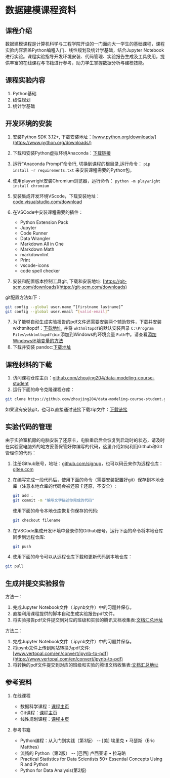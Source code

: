 # 数据建模课程资料

## 课程介绍

数据建模课程是计算机科学与工程学院开设的一门面向大一学生的基础课程，课程实验内容涵盖Python编程入门、线性规划及统计学基础，结合Jupyter Notebook进行实验。课程实验指导开发环境安装、代码管理、实验报告生成及工具使用，提供丰富的在线课程与书籍进行参考，助力学生掌握数据分析与建模技能。

## 课程实验内容

1. Python基础
2. 线性规划
3. 统计学基础

## 开发环境的安装

1. 安装Python SDK 3.12+, 下载安装地址：[www.python.org/downloads/](https://www.python.org/downloads/)
2. 下载和安装Python虚拟环境Anaconda：[下载链接](https://repo.anaconda.com/archive/Anaconda3-2024.10-1-Windows-x86_64.exe)
3. 运行“Anaconda Prompt”命令行, 切换到课程的根目录,运行命令： `pip install -r requirements.txt` 来安装课程需要的Python包。
4. 使用playwright安装Chromium浏览器，运行命令： `python -m playwright install chromium`
5. 安装集成开发环境VScode，下载安装地址：[code.visualstudio.com/download](https://code.visualstudio.com/download)
6. 在VSCode中安装课程需要的插件：

   - Python Extension Pack
   - Jupyter
   - Code Runner
   - Data Wrangler
   - Markdown All in One
   - Markdown Math
   - markdownlint
   - Print
   - vscode-icons
   - code spell checker

7. 安装和配置版本控制工具git, 下载和安装地址: [https://git-scm.com/downloads](https://git-scm.com/downloads)

git配置方法如下：

```bash
git config --global user.name “[firstname lastname]”
git config --global user.email “[valid-email]”
```

7. 为了能够自动生成实验报告的pdf文件还需要安装两个辅助软件，下载并安装wkhtmltopdf：[下载地址](https://github.com/wkhtmltopdf/packaging/releases/download/0.12.6-1/wkhtmltox-0.12.6-1.msvc2015-win64.exe), 并将 `wkthmltopdf`的默认安装目录 `C:\Program Files\wkhtmltopdf\bin`添加到Windows的环境变量 `Path`中。请查看[添加Windows环境变量的方法](https://jingyan.baidu.com/article/47a29f24610740c0142399ea.html)
8. 下载并安装 pandoc:[下载地址](https://github.com/jgm/pandoc/releases/download/3.6.3/pandoc-3.6.3-windows-x86_64.msi)

## 课程材料的下载

1. 访问课程仓库主页：[github.com/zhoujing204/data-modeling-course-student](https://github.com/zhoujing204/data-modeling-course-student)
2. 运行下面的命令克隆课程仓库：

```bash
git clone https://github.com/zhoujing204/data-modeling-course-student.git
```

如果没有安装git，也可以直接通过链接下载zip文件：[下载链接](https://github.com/zhoujing204/data-modeling-course-student/archive/refs/heads/master.zip)

## 实验代码的管理

由于实验室机房的电脑安装了还原卡，电脑重启后会恢复到启动时的状态，请及时在实验室电脑外的地方妥善保管好你编写的代码，这里介绍如何利用Github和Git管理你的代码：

1. 注册Github账号，地址：[github.com/signup](https://github.com/signup)，也可以码云来作为远程仓库：[gitee.com](https://gitee.com/)
2. 在编写完成一段代码后，使用下面的命令（需要安装配置好git）保存到本地仓库（注意本地仓库的代码会被还原卡还原，不安全）:

   ```bash
   git add .
   git commit -m "编写文字描述你完成的代码"
   ```

   使用下面的命令本地仓库恢复你保存的代码:

   ```bash
   git checkout filename
   ```
3. 在VSCode集成开发环境中登录你的Github账号，运行下面的命令将本地仓库同步到远程仓库:

   ```bash
   git push
   ```
4. 使用下面的命令可以从远程仓库下载和更新代码到本地仓库：

```bash
git pull
```

## 生成并提交实验报告

方法一：

1. 完成Jupyter Notebook文件（.ipynb文件）中的习题并保存。
2. 直接利用课程提供的脚本自动生成实验报告pdf文件。
3. 将实验报告pdf文件提交到对应的班级和实验的腾讯文档收集表:[文档汇总地址](https://docs.qq.com/doc/DWUxJanVwYXFpZmF2)

方法二：

1. 完成Jupyter Notebook文件（.ipynb文件）中的习题并保存。
2. 将ipynb文件上传到网站转换为pdf文件: [www.vertopal.com/en/convert/ipynb-to-pdf](https://www.vertopal.com/en/convert/ipynb-to-pdf)
3. 将转换的pdf文件提交到对应的班级和实验的腾讯文档收集表:[文档汇总地址](https://docs.qq.com/doc/DWUxJanVwYXFpZmF2)

## 参考资料

1. 在线课程

   - 数据科学课程：[课程主页](https://www.coursera.org/specializations/data-science-python)
   - Git课程：[课程主页](https://www.coursera.org/programs/sobma/learn/introduction-git-github)
   - 线性规划课程：[课程主页](https://www.coursera.org/programs/sobma/learn/linear-programming-and-approximation-algorithms)
2. 参考书籍

   - Python编程：从入门到实践（第3版） -- [美] 埃里克 • 马瑟斯（Eric Matthes）
   - 流畅的 Python（第2版） -- [巴西] 卢西亚诺 • 拉马略
   - Practical Statistics for Data Scientists 50+ Essential Concepts Using R and Python
   - Python for Data Analysis(第2版)
